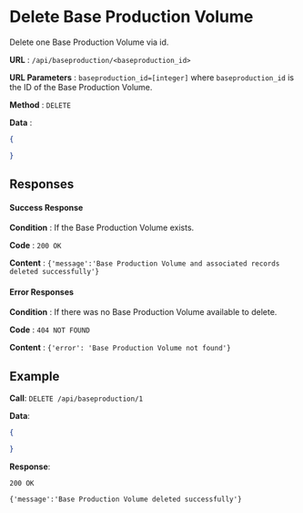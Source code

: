 # Delete Base Production Volume

Delete one Base Production Volume via id.

**URL** : `/api/baseproduction/<baseproduction_id>`

**URL Parameters** : `baseproduction_id=[integer]` where `baseproduction_id` is the ID of the Base Production Volume.

**Method** : `DELETE`

**Data** : 

```json
{

}
```

## Responses

#### Success Response

**Condition** : If the Base Production Volume exists.

**Code** : `200 OK`

**Content** : `{'message':'Base Production Volume and associated records deleted successfully'}`

#### Error Responses

**Condition** : If there was no Base Production Volume available to delete.

**Code** : `404 NOT FOUND`

**Content** : `{'error': 'Base Production Volume not found'}`


## Example 

**Call**: `DELETE /api/baseproduction/1`

**Data**:

```json
{

}
```

**Response**: 

`200 OK`

`{'message':'Base Production Volume deleted successfully'}`
